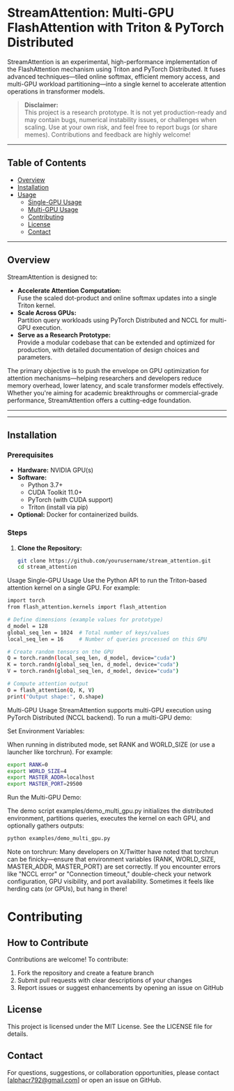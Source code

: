 # StreamAttention: Multi-GPU FlashAttention with Triton & PyTorch Distributed

StreamAttention is an experimental, high-performance implementation of the FlashAttention mechanism using Triton and PyTorch Distributed. It fuses advanced techniques—tiled online softmax, efficient memory access, and multi-GPU workload partitioning—into a single kernel to accelerate attention operations in transformer models.

> **Disclaimer:**  
> This project is a research prototype. It is not yet production-ready and may contain bugs, numerical instability issues, or challenges when scaling. Use at your own risk, and feel free to report bugs (or share memes). Contributions and feedback are highly welcome!

---

## Table of Contents

- [Overview](#overview)
- [Installation](#installation)
- [Usage](#usage)
  - [Single-GPU Usage](#single-gpu-usage)
  - [Multi-GPU Usage](#multi-gpu-usage)
  - [Contributing](#contributing)
  - [License](#license)
  - [Contact](#contact)

---

## Overview

StreamAttention is designed to:
- **Accelerate Attention Computation:**  
  Fuse the scaled dot-product and online softmax updates into a single Triton kernel.
- **Scale Across GPUs:**  
  Partition query workloads using PyTorch Distributed and NCCL for multi-GPU execution.
- **Serve as a Research Prototype:**  
  Provide a modular codebase that can be extended and optimized for production, with detailed documentation of design choices and parameters.

The primary objective is to push the envelope on GPU optimization for attention mechanisms—helping researchers and developers reduce memory overhead, lower latency, and scale transformer models effectively. Whether you're aiming for academic breakthroughs or commercial-grade performance, StreamAttention offers a cutting-edge foundation.

---


---

## Installation

### Prerequisites

- **Hardware:** NVIDIA GPU(s) 
- **Software:**  
  - Python 3.7+  
  - CUDA Toolkit 11.0+  
  - PyTorch (with CUDA support)  
  - Triton (install via pip)  
- **Optional:** Docker for containerized builds.

### Steps

1. **Clone the Repository:**

   ```bash
   git clone https://github.com/yourusername/stream_attention.git
   cd stream_attention
   ```

Usage
Single-GPU Usage
Use the Python API to run the Triton-based attention kernel on a single GPU. For example:
```bash
import torch
from flash_attention.kernels import flash_attention

# Define dimensions (example values for prototype)
d_model = 128
global_seq_len = 1024  # Total number of keys/values
local_seq_len = 16     # Number of queries processed on this GPU

# Create random tensors on the GPU
Q = torch.randn(local_seq_len, d_model, device="cuda")
K = torch.randn(global_seq_len, d_model, device="cuda")
V = torch.randn(global_seq_len, d_model, device="cuda")

# Compute attention output
O = flash_attention(Q, K, V)
print("Output shape:", O.shape)
```
Multi-GPU Usage
StreamAttention supports multi-GPU execution using PyTorch Distributed (NCCL backend). To run a multi-GPU demo:

Set Environment Variables:

When running in distributed mode, set RANK and WORLD_SIZE (or use a launcher like torchrun). For example:
```bash
export RANK=0
export WORLD_SIZE=4
export MASTER_ADDR=localhost
export MASTER_PORT=29500
```
Run the Multi-GPU Demo:

The demo script examples/demo_multi_gpu.py initializes the distributed environment, partitions queries, executes the kernel on each GPU, and optionally gathers outputs:
```bash
python examples/demo_multi_gpu.py
```
Note on torchrun:
Many developers on X/Twitter have noted that torchrun can be finicky—ensure that environment variables (RANK, WORLD_SIZE, MASTER_ADDR, MASTER_PORT) are set correctly. If you encounter errors like "NCCL error" or "Connection timeout," double-check your network configuration, GPU visibility, and port availability. Sometimes it feels like herding cats (or GPUs), but hang in there!


# Contributing

## How to Contribute

Contributions are welcome! To contribute:

1. Fork the repository and create a feature branch
2. Submit pull requests with clear descriptions of your changes
3. Report issues or suggest enhancements by opening an issue on GitHub

## License

This project is licensed under the MIT License. See the LICENSE file for details.

## Contact

For questions, suggestions, or collaboration opportunities, please contact [alphacr792@gmail.com] or open an issue on GitHub.
